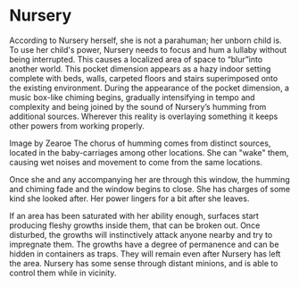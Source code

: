 # Nursery
According to Nursery herself, she is not a parahuman; her unborn child is. To use her child's power, Nursery needs to focus and hum a lullaby without being interrupted. This causes a localized area of space to “blur”into another world. This pocket dimension appears as a hazy indoor setting complete with beds, walls, carpeted floors and stairs superimposed onto the existing environment. During the appearance of the pocket dimension, a music box-like chiming begins, gradually intensifying in tempo and complexity and being joined by the sound of Nursery’s humming from additional sources. Wherever this reality is overlaying something it keeps other powers from working properly.

Image by Zearoe
The chorus of humming comes from distinct sources, located in the baby-carriages among other locations. She can "wake" them, causing wet noises and movement to come from the same locations.

Once she and any accompanying her are through this window, the humming and chiming fade and the window begins to close. She has charges of some kind she looked after. Her power lingers for a bit after she leaves.

If an area has been saturated with her ability enough, surfaces start producing fleshy growths inside them, that can be broken out. Once disturbed, the growths will instinctively attack anyone nearby and try to impregnate them. The growths have a degree of permanence and can be hidden in containers as traps. They will remain even after Nursery has left the area. Nursery has some sense through distant minions, and is able to control them while in vicinity.
